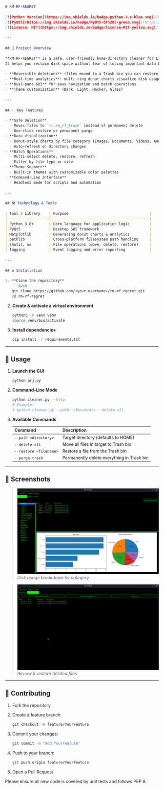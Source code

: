 


````markdown
# RM-RF-REGRET

[![Python Version](https://img.shields.io/badge/python-3.x-blue.svg)](https://www.python.org/)  
[![PyQt5](https://img.shields.io/badge/PyQt5-Qt%205-green.svg)](https://riverbankcomputing.com/software/pyqt)  
[![License: MIT](https://img.shields.io/badge/license-MIT-yellow.svg)](LICENSE)

---

## 🚀 Project Overview

**RM-RF-REGRET** is a safe, user-friendly home-directory cleaner for Linux.  
It helps you reclaim disk space without fear of losing important data by providing:

- **Reversible deletions** (files moved to a Trash bin you can restore from)  
- **Real-time analytics**: multi-ring donut charts visualize disk usage by category  
- **Dual-pane GUI** for easy navigation and batch operations  
- **Theme customization** (Dark, Light, Hacker, Glass)

---

## ✨ Key Features

- **Safe Deletion**  
  - Moves files to `~/.rm_rf_trash` instead of permanent delete  
  - One-click restore or permanent purge  
- **Data Visualization**  
  - Donut-style charts by file category (Images, Documents, Videos, Audio, Archives, Others)  
  - Auto-refresh on directory changes  
- **Batch Operations**  
  - Multi-select delete, restore, refresh  
  - Filter by file type or size  
- **Theme Support**  
  - Built-in themes with customizable color palettes  
- **Command-Line Interface**  
  - Headless mode for scripts and automation

---

## 🛠 Technology & Tools

| Tool / Library    | Purpose                                     |
|-------------------|---------------------------------------------|
| Python 3.8+       | Core language for application logic         |
| PyQt5             | Desktop GUI framework                       |
| Matplotlib        | Generating donut charts & analytics         |
| pathlib           | Cross-platform filesystem path handling     |
| shutil, os        | File operations (move, delete, restore)     |
| logging           | Event logging and error reporting           |

---

## ⚙️ Installation

1. **Clone the repository**  
   ```bash
   git clone https://github.com/<your-username>/rm-rf-regret.git
   cd rm-rf-regret
````

2. **Create & activate a virtual environment**

   ```bash
   python3 -m venv venv
   source venv/bin/activate
   ```

3. **Install dependencies**

   ```bash
   pip install -r requirements.txt
   ```

---

## 🏃 Usage

1. **Launch the GUI**

   ```bash
   python prj.py
   ```

2. **Command-Line Mode**

   ```bash
   python cleaner.py --help
   # Example:
   # python cleaner.py --path ~/Documents --delete-all
   ```

3. **Available Commands**

   | Command                | Description                                |
   | ---------------------- | ------------------------------------------ |
   | `--path <directory>`   | Target directory (defaults to HOME)        |
   | `--delete-all`         | Move all files in target to Trash bin      |
   | `--restore <filename>` | Restore a file from the Trash bin          |
   | `--purge-trash`        | Permanently delete everything in Trash bin |

---

## 📸 Screenshots

> ![Dashboard view](image/2.png)
> *Disk usage breakdown by category*

> ![Trash view](image/1.png)
> *Review & restore deleted files*

---

## 🤝 Contributing

1. Fork the repository
2. Create a feature branch:

   ```bash
   git checkout -b feature/YourFeature
   ```
3. Commit your changes:

   ```bash
   git commit -m "Add YourFeature"
   ```
4. Push to your branch:

   ```bash
   git push origin feature/YourFeature
   ```
5. Open a Pull Request

Please ensure all new code is covered by unit tests and follows PEP 8.


